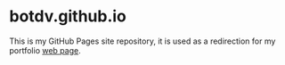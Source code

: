 # botdv.github.io

This is my GitHub Pages site repository, it is used as a redirection for my portfolio [web page](https://flowcv.me/botdv).
